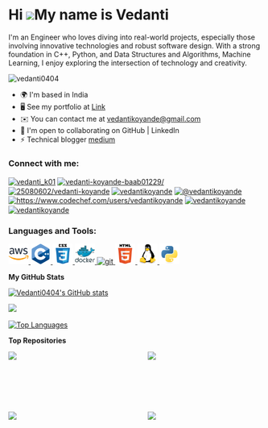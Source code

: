 Hi ![](https://user-images.githubusercontent.com/18350557/176309783-0785949b-9127-417c-8b55-ab5a4333674e.gif)My name is Vedanti  
===============================================================================================================================  

I'm an Engineer who loves diving into real-world projects, especially those involving innovative technologies and robust software design. With a strong foundation in C++, Python, and Data Structures and Algorithms, Machine Learning, I enjoy exploring the intersection of technology and creativity.
<p align="left"> <img src="https://komarev.com/ghpvc/?username=vedanti0404&label=Profile%20views&color=0e75b6&style=flat" alt="vedanti0404" /> </p>

* 🌍  I'm based in India
* 🖥️  See my portfolio at [Link](https://personal-portfolio-2-three.vercel.app/)
* ✉️  You can contact me at [vedantikoyande@gmail.com](mailto:vedantikoyande@gmail.com)
* 🤝  I'm open to collaborating on GitHub | LinkedIn
* ⚡  Technical blogger [medium](https://medium.com/@vedantikoyande)

<h3 align="left">Connect with me:</h3>
<p align="left">
<a href="https://twitter.com/vedanti_k01" target="blank"><img align="center" src="https://raw.githubusercontent.com/rahuldkjain/github-profile-readme-generator/master/src/images/icons/Social/twitter.svg" alt="vedanti_k01" height="30" width="40" /></a>
<a href="https://linkedin.com/in/vedanti-koyande-baab01229/" target="blank"><img align="center" src="https://raw.githubusercontent.com/rahuldkjain/github-profile-readme-generator/master/src/images/icons/Social/linked-in-alt.svg" alt="vedanti-koyande-baab01229/" height="30" width="40" /></a>
<a href="https://stackoverflow.com/users/25080602/vedanti-koyande" target="blank"><img align="center" src="https://raw.githubusercontent.com/rahuldkjain/github-profile-readme-generator/master/src/images/icons/Social/stack-overflow.svg" alt="25080602/vedanti-koyande" height="30" width="40" /></a>
<a href="https://kaggle.com/vedantikoyande" target="blank"><img align="center" src="https://raw.githubusercontent.com/rahuldkjain/github-profile-readme-generator/master/src/images/icons/Social/kaggle.svg" alt="vedantikoyande" height="30" width="40" /></a>
<a href="https://medium.com/@vedantikoyande" target="blank"><img align="center" src="https://raw.githubusercontent.com/rahuldkjain/github-profile-readme-generator/master/src/images/icons/Social/medium.svg" alt="@vedantikoyande" height="30" width="40" /></a>
<a href="https://www.codechef.com/users/https://www.codechef.com/users/vedantikoyande" target="blank"><img align="center" src="https://cdn.jsdelivr.net/npm/simple-icons@3.1.0/icons/codechef.svg" alt="https://www.codechef.com/users/vedantikoyande" height="30" width="40" /></a>
<a href="https://www.leetcode.com/vedantikoyande" target="blank"><img align="center" src="https://raw.githubusercontent.com/rahuldkjain/github-profile-readme-generator/master/src/images/icons/Social/leet-code.svg" alt="vedantikoyande" height="30" width="40" /></a>
<a href="https://auth.geeksforgeeks.org/user/vedantikoyande" target="blank"><img align="center" src="https://raw.githubusercontent.com/rahuldkjain/github-profile-readme-generator/master/src/images/icons/Social/geeks-for-geeks.svg" alt="vedantikoyande" height="30" width="40" /></a>
</p>

<h3 align="left">Languages and Tools:</h3>
<p align="left"> <a href="https://aws.amazon.com" target="_blank" rel="noreferrer"> <img src="https://raw.githubusercontent.com/devicons/devicon/master/icons/amazonwebservices/amazonwebservices-original-wordmark.svg" alt="aws" width="40" height="40"/> </a> <a href="https://www.w3schools.com/cpp/" target="_blank" rel="noreferrer"> <img src="https://raw.githubusercontent.com/devicons/devicon/master/icons/cplusplus/cplusplus-original.svg" alt="cplusplus" width="40" height="40"/> </a> <a href="https://www.w3schools.com/css/" target="_blank" rel="noreferrer"> <img src="https://raw.githubusercontent.com/devicons/devicon/master/icons/css3/css3-original-wordmark.svg" alt="css3" width="40" height="40"/> </a> <a href="https://www.docker.com/" target="_blank" rel="noreferrer"> <img src="https://raw.githubusercontent.com/devicons/devicon/master/icons/docker/docker-original-wordmark.svg" alt="docker" width="40" height="40"/> </a> <a href="https://git-scm.com/" target="_blank" rel="noreferrer"> <img src="https://www.vectorlogo.zone/logos/git-scm/git-scm-icon.svg" alt="git" width="40" height="40"/> </a> <a href="https://www.w3.org/html/" target="_blank" rel="noreferrer"> <img src="https://raw.githubusercontent.com/devicons/devicon/master/icons/html5/html5-original-wordmark.svg" alt="html5" width="40" height="40"/> </a> <a href="https://www.linux.org/" target="_blank" rel="noreferrer"> <img src="https://raw.githubusercontent.com/devicons/devicon/master/icons/linux/linux-original.svg" alt="linux" width="40" height="40"/> </a> <a href="https://www.python.org" target="_blank" rel="noreferrer"> <img src="https://raw.githubusercontent.com/devicons/devicon/master/icons/python/python-original.svg" alt="python" width="40" height="40"/> </a> </p>

<b>My GitHub Stats</b>

<a href="http://www.github.com/Vedanti0404"><img src="https://github-readme-stats.vercel.app/api?username=Vedanti0404&show_icons=true&hide=stars,prs,issues,&count_private=true&title_color=facc15&text_color=ffffff&icon_color=0891b2&bg_color=0f172a&hide_border=true&show_icons=true" alt="Vedanti0404's GitHub stats" /></a>

<a href="http://www.github.com/Vedanti0404"><img src="https://github-readme-streak-stats.herokuapp.com/?user=Vedanti0404&stroke=ffffff&background=0f172a&ring=facc15&fire=facc15&currStreakNum=ffffff&currStreakLabel=facc15&sideNums=ffffff&sideLabels=ffffff&dates=ffffff&hide_border=true" /></a>

<a href="https://github.com/Vedanti0404" align="left"><img src="https://github-readme-stats.vercel.app/api/top-langs/?username=Vedanti0404&langs_count=10&title_color=facc15&text_color=ffffff&icon_color=0891b2&bg_color=0f172a&hide_border=true&locale=en&custom_title=Top%20%Languages" alt="Top Languages" /></a>

<b>Top Repositories</b>

<div width="100%" align="center"><a href="https://github.com/Vedanti0404/Toxic_Comment_Classifier" align="left"><img align="left" width="45%" src="https://github-readme-stats.vercel.app/api/pin/?username=Vedanti0404&repo=Toxic_Comment_Classifier&title_color=facc15&text_color=ffffff&icon_color=0891b2&bg_color=0f172a&hide_border=true&locale=en" /></a><a href="https://github.com/Vedanti0404/Talk-to-PDF" align="right"><img align="right" width="45%" src="https://github-readme-stats.vercel.app/api/pin/?username=Vedanti0404&repo=Talk-to-PDF&title_color=facc15&text_color=ffffff&icon_color=0891b2&bg_color=0f172a&hide_border=true&locale=en" /></a></div><br /><br /><br /><br /><br /><br /><br />


<div width="100%" align="center"><a href="https://github.com/Vedanti0404/CraftBot" align="left"><img align="left" width="45%" src="https://github-readme-stats.vercel.app/api/pin/?username=Vedanti0404&repo=CraftBot&title_color=facc15&text_color=ffffff&icon_color=0891b2&bg_color=0f172a&hide_border=true&locale=en" /></a><a href="https://github.com/Vedanti0404/DSA" align="right"><img align="right" width="45%" src="https://github-readme-stats.vercel.app/api/pin/?username=Vedanti0404&repo=DSA&title_color=facc15&text_color=ffffff&icon_color=0891b2&bg_color=0f172a&hide_border=true&locale=en" /></a></div>
